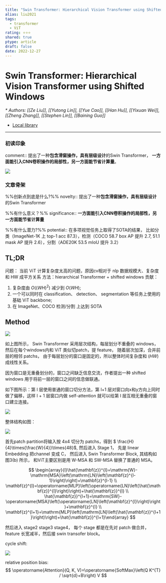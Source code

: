 ```yaml
---
title: "Swin Transformer: Hierarchical Vision Transformer using Shifted Windows"
alias: liu2021
tags:
  - transformer
  - ViT
rating: ⭐⭐⭐
shared: true
ptype: article
draft: false
date: 2022-12-27
---
```



# Swin Transformer: Hierarchical Vision Transformer using Shifted Windows
<cite>* Authors: [[Ze Liu]], [[Yutong Lin]], [[Yue Cao]], [[Han Hu]], [[Yixuan Wei]], [[Zheng Zhang]], [[Stephen Lin]], [[Baining Guo]]</cite>


* [Local library](zotero://select/items/1_68QHE4RG)

***

### 初读印象

comment:: 提出了一种**包含滑窗操作，具有层级设计**的Swin Transformer， **一方面能引入CNN卷积操作的局部性，另一方面能节省计算量**。

![](https://markdown-imagebed.oss-cn-beijing.aliyuncs.com/imgs/20210628201327.png)

### 文章骨架
%%创新点到底是什么?%%
novelty:: 提出了一种**包含滑窗操作，具有层级设计**的Swin Transformer

%%有什么意义？%%
significance:: **一方面能引入CNN卷积操作的局部性，另一方面能节省计算量**

%%有什么潜力?%% 
potential:: 在多项视觉任务上取得了SOTA的结果， 比如分类（ImageNet-1K 上 top-1 acc 87.3），检测（COCO 58.7 box AP 提升 2.7, 51.1 mask AP 提升 2.6），分割（ADE20K 53.5 mIoU 提升 3.2）

## TL;DR
问题： 当前 ViT 计算复杂度太高的问题，原因cv相对于 nlp 数据规模大、复杂度和 HW 成平方关系
方法：hierarchical Transformer + shifted windows
贡献：
1. 复杂度由 $O((WH)^2)$ 减少到 $O(WH)$;
2. 一个可以同时在 classification、 detection、 segmentation 等任务上使用的基础 ViT backbone;
3. 在 ImageNet、COCO 检测/分割 上达到 SOTA

## Method

![](https://markdown-imagebed.oss-cn-beijing.aliyuncs.com/imgs/20210628201327.png)

如上图所示， Swin Transformer 采用层次结构，每层划分不重叠的 windows， 然后在每个windows内和 ViT 类似切patch，提 feature， 随着层次加深，合并前层的相邻 patchs， 由于每层划分的窗口是固定的，所以整体时间复杂度和 $(HW)$ 成线性关系。

因为窗口是无重叠划分的，窗口之间缺乏信息交流，作者提出一种 shifted windows 用于将前一层的窗口之间的信息做联通。

如下图所示：第 l 层使用普通的窗口切分方法，第 l+1 层对窗口向x和y方向上同时做了偏移，这样 l + 1 层窗口内做 self-attention 就可以给第 l 层互相无重叠的窗口建立连接。


![](https://markdown-imagebed.oss-cn-beijing.aliyuncs.com/imgs/20210628202837.png)


整体结构如图：

![](https://markdown-imagebed.oss-cn-beijing.aliyuncs.com/imgs/20210628203616.png)

首先patch partition将输入按 4x4 切分为 patchs，得到 $ \frac{H}{4}\times{\frac{W}{4}}\times{48}$, 然后进入 Stage 1， 先是 linear Embedding 把channel 变成 C， 然后进入 Swin Transformer Block, 其结构如图3(b) 所示， 和ViT主要区别是用 W-MSA 和 SW-MSA 替换了普通的 MSA。

$$
\begin{array}{l}\hat{\mathbf{z}}^{l}=\mathrm{W}-\mathrm{MSA}\left(\mathrm{LN}\left(\mathbf{z}^{l-1}\right)\right)+\mathbf{z}^{l-1} \\ \mathbf{z}^{l}=\operatorname{MLP}\left(\operatorname{LN}\left(\hat{\mathbf{z}}^{l}\right)\right)+\hat{\mathbf{z}}^{l} \\ \hat{\mathbf{z}}^{l+1}=\mathrm{SW}-\operatorname{MSA}\left(\operatorname{LN}\left(\mathbf{z}^{l}\right)\right)+\mathbf{z}^{l} \\ \mathbf{z}^{l+1}=\mathrm{MLP}\left(\mathrm{LN}\left(\hat{\mathbf{z}}^{l+1}\right)\right)+\hat{\mathbf{z}}^{l+1}\end{array}
$$

然后进入 stage2 stage3 stage4， 每个 stage 都是在先对 patch 做合并，feature 长宽减半，然后接 swin transofer block。

cycle shift:

![](https://markdown-imagebed.oss-cn-beijing.aliyuncs.com/imgs/20210628213309.png)

relative position bias:
$$
\operatorname{Attention}(Q, K, V)=\operatorname{SoftMax}\left(Q K^{T} / \sqrt{d}+B\right) V
$$